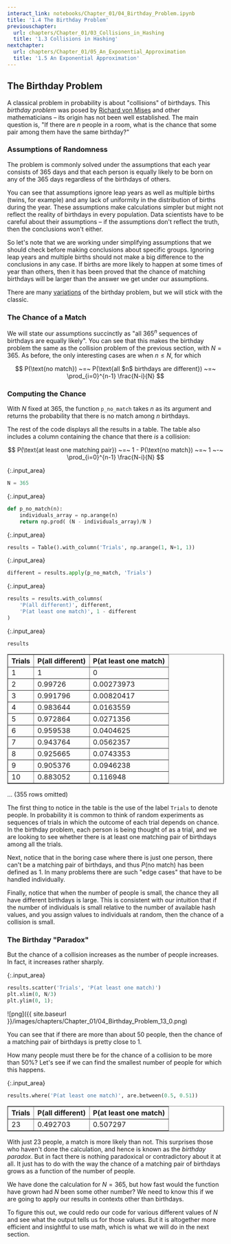 ```yaml
---
interact_link: notebooks/Chapter_01/04_Birthday_Problem.ipynb
title: '1.4 The Birthday Problem'
previouschapter:
  url: chapters/Chapter_01/03_Collisions_in_Hashing
  title: '1.3 Collisions in Hashing'
nextchapter:
  url: chapters/Chapter_01/05_An_Exponential_Approximation
  title: '1.5 An Exponential Approximation'
---
```


## The Birthday Problem ##

A classical problem in probability is about "collisions" of birthdays. This *birthday problem* was posed by [Richard von Mises](https://en.wikipedia.org/wiki/Richard_von_Mises) and other mathematicians – its origin has not been well established. The main question is, "If there are $n$ people in a room, what is the chance that some pair among them have the same birthday?"

### Assumptions of Randomness ###
The problem is commonly solved under the assumptions that each year consists of 365 days and that each person is equally likely to be born on any of the 365 days regardless of the birthdays of others. 

You can see that assumptions ignore leap years as well as multiple births (twins, for example) and any lack of uniformity in the distribution of births during the year. These assumptions make calculations simpler but might not reflect the reality of birthdays in every population. Data scientists have to be careful about their assumptions – if the assumptions don't reflect the truth, then the conclusions won't either. 

So let's note that we are working under simplifying assumptions that we should check before making conclusions about specific groups. Ignoring leap years and multiple births should not make a big difference to the conclusions in any case. If births are more likely to happen at some times of year than others, then it has been proved that the chance of matching birthdays will be larger than the answer we get under our assumptions. 

There are many [variations](http://onlinelibrary.wiley.com/store/10.1111/j.1740-9713.2013.00705.x/asset/sign705.pdf;jsessionid=491D7D4A673C963B34E14B5AE6197321.f02t01?v=1&t=iy0wn3y5&s=199ae2fb587c25b7cde75105b0f11d2f25016108) of the birthday problem, but we will stick with the classic.

### The Chance of a Match ###
We will state our assumptions succinctly as "all $365^n$ sequences of birthdays are equally likely". You can see that this makes the birthday problem the same as the collision problem of the previous section, with $N = 365$. As before, the only interesting cases are when $n \le N$, for which

$$
P(\text{no match}) ~=~
P(\text{all $n$ birthdays are different}) ~=~ \prod_{i=0}^{n-1} \frac{N-i}{N}
$$

### Computing the Chance ###

With $N$ fixed at 365, the function `p_no_match` takes $n$ as its argument and returns the probability that there is no match among $n$ birthdays. 

The rest of the code displays all the results in a table. The table also includes a column containing the chance that there *is* a collision:

$$
P(\text{at least one matching pair}) ~=~ 
1 - P(\text{no match})
~=~ 1 ~-~ \prod_{i=0}^{n-1} \frac{N-i}{N}
$$


{:.input_area}
```python
N = 365
```


{:.input_area}
```python
def p_no_match(n):
    individuals_array = np.arange(n)
    return np.prod( (N - individuals_array)/N )
```


{:.input_area}
```python
results = Table().with_column('Trials', np.arange(1, N+1, 1))
```


{:.input_area}
```python
different = results.apply(p_no_match, 'Trials')
```


{:.input_area}
```python
results = results.with_columns(
    'P(all different)', different,
    'P(at least one match)', 1 - different
)
```


{:.input_area}
```python
results
```




<div markdown="0">
<table border="1" class="dataframe">
    <thead>
        <tr>
            <th>Trials</th> <th>P(all different)</th> <th>P(at least one match)</th>
        </tr>
    </thead>
    <tbody>
        <tr>
            <td>1     </td> <td>1               </td> <td>0                    </td>
        </tr>
    </tbody>
        <tr>
            <td>2     </td> <td>0.99726         </td> <td>0.00273973           </td>
        </tr>
    </tbody>
        <tr>
            <td>3     </td> <td>0.991796        </td> <td>0.00820417           </td>
        </tr>
    </tbody>
        <tr>
            <td>4     </td> <td>0.983644        </td> <td>0.0163559            </td>
        </tr>
    </tbody>
        <tr>
            <td>5     </td> <td>0.972864        </td> <td>0.0271356            </td>
        </tr>
    </tbody>
        <tr>
            <td>6     </td> <td>0.959538        </td> <td>0.0404625            </td>
        </tr>
    </tbody>
        <tr>
            <td>7     </td> <td>0.943764        </td> <td>0.0562357            </td>
        </tr>
    </tbody>
        <tr>
            <td>8     </td> <td>0.925665        </td> <td>0.0743353            </td>
        </tr>
    </tbody>
        <tr>
            <td>9     </td> <td>0.905376        </td> <td>0.0946238            </td>
        </tr>
    </tbody>
        <tr>
            <td>10    </td> <td>0.883052        </td> <td>0.116948             </td>
        </tr>
    </tbody>
</table>
<p>... (355 rows omitted)</p
</div>



The first thing to notice in the table is the use of the label `Trials` to denote people. In probability it is common to think of random experiments as sequences of trials in which the outcome of each trial depends on chance. In the birthday problem, each person is being thought of as a trial, and we are looking to see whether there is at least one matching pair of birthdays among all the trials.

Next, notice that in the boring case where there is just one person, there can't be a matching pair of birthdays, and thus $P(\text{no match})$ has been defined as 1. In many problems there are such "edge cases" that have to be handled individually.

Finally, notice that when the number of people is small, the chance they all have different birthdays is large. This is consistent with our intuition that if the number of individuals is small relative to the number of available hash values, and you assign values to individuals at random, then the chance of a collision is small.

### The Birthday "Paradox" ###
But the chance of a collision increases as the number of people increases. In fact, it increases rather sharply.


{:.input_area}
```python
results.scatter('Trials', 'P(at least one match)')
plt.xlim(0, N/3)
plt.ylim(0, 1);
```


![png]({{ site.baseurl }}/images/chapters/Chapter_01/04_Birthday_Problem_13_0.png)


You can see that if there are more than about 50 people, then the chance of a matching pair of birthdays is pretty close to 1. 

How many people must there be for the chance of a collision to be more than 50%? Let's see if we can find the smallest number of people for which this happens.


{:.input_area}
```python
results.where('P(at least one match)', are.between(0.5, 0.51))
```




<div markdown="0">
<table border="1" class="dataframe">
    <thead>
        <tr>
            <th>Trials</th> <th>P(all different)</th> <th>P(at least one match)</th>
        </tr>
    </thead>
    <tbody>
        <tr>
            <td>23    </td> <td>0.492703        </td> <td>0.507297             </td>
        </tr>
    </tbody>
</table>
</div>



With just 23 people, a match is more likely than not. This surprises those who haven't done the calculation, and hence is known as the *birthday paradox*. But in fact there is nothing paradoxical or contradictory about it at all. It just has to do with the way the chance of a matching pair of birthdays grows as a function of the number of people.

We have done the calculation for $N = 365$, but how fast would the function have grown had $N$ been some other number? We need to know this if we are going to apply our results in contexts other than birthdays.

To figure this out, we could redo our code for various different values of $N$ and see what the output tells us for those values. But it is altogether more efficient and insightful to use math, which is what we will do in the next section.
